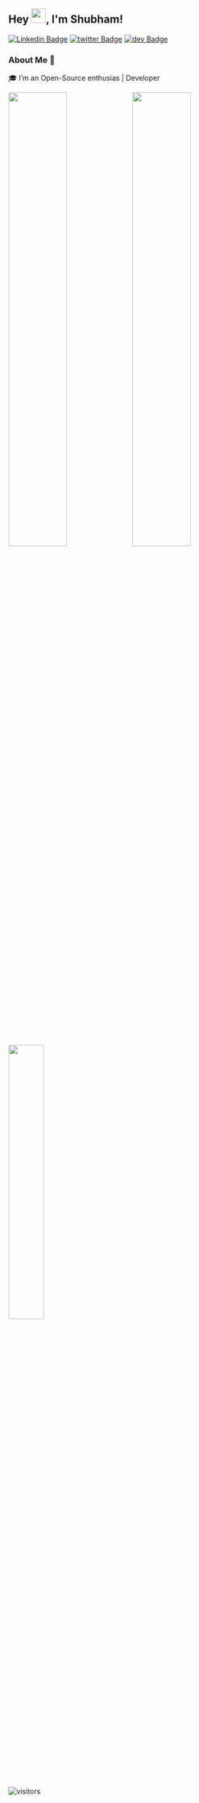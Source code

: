 ## Hey <img src="https://github.com/TheDudeThatCode/TheDudeThatCode/blob/master/Assets/Hi.gif" width="29px">, I'm Shubham!


[![Linkedin Badge](https://img.shields.io/badge/-ShubhamYadav-blue?style=flat-square&logo=Linkedin&logoColor=white&link=https://www.linkedin.com/in/shubham-yadav-3848261aa/)](https://www.linkedin.com/in/shubham-yadav-3848261aa/)
[![twitter Badge](https://img.shields.io/badge/-Shubham22121-blue?style=flat-square&logo=twitter&logoColor=white&link=https://https://twitter.com/Shubham22121)](https://www.twitter.com/Shubham22121)
[![dev Badge](https://img.shields.io/badge/-dev.toshubh-03a57a?style=flat-square&labelColor=000000&logo=Medium&link=https://dev.to/shubh)](https://dev.to/shubh)

### About Me 🚀
🎓 I’m an Open-Source enthusias | Developer


<p align="left">
	
  <img width="48%" src="https://github-readme-stats.vercel.app/api?username=shubh22121&show_icons=true&theme=tokyonight" />
  <img width="48%" src="https://github-readme-streak-stats.herokuapp.com/?user=shubh22121&theme=tokyonight" />
  
</p>

<p align="left">
<img width="37.3%" src="https://github-readme-stats.vercel.app/api/top-langs/?username=shubh22121&theme=tokyonight&line_height=52">
</p>


![visitors](https://visitor-badge.laobi.icu/badge?page_id=shubh22121.shubh22121)
<!-- theme tokyonight
 ![Shubham's github stats](https://github-readme-stats.vercel.app/api?username=shubh22121&show_icons=true&theme=tokyonight&hide_border=true)
<img width="37.3%" src="https://github-readme-stats.vercel.app/api/top-langs/?username=shubh22121&theme=tokyonight&count_private=true&line_height=52">-->
